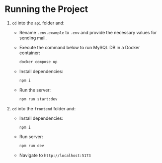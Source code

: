 # Running the Project

1. `cd` into the `api` folder and:

    - Rename `.env.example` to `.env` and provide the necessary values for sending mail.

    - Execute the command below to run MySQL DB in a Docker container:

        ```bash
        docker compose up
        ```

    - Install dependencies:

        ```bash
        npm i
        ```

    - Run the server:

        ```bash
        npm run start:dev
        ```

2. `cd` into the `frontend` folder and:

    - Install dependencies:

        ```bash
        npm i
        ```

    - Run server:

        ```bash
        npm run dev
        ```

    - Navigate to `http://localhost:5173`
